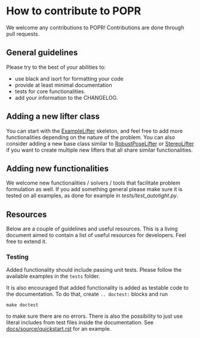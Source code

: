# How to contribute to POPR

We welcome any contributions to POPR! Contributions are done through pull requests. 

## General guidelines

Please try to the best of your abilities to:

- use black and isort for formatting your code
- provide at least minimal documentation
- tests for core functionalities.
- add your information to the CHANGELOG.

## Adding a new lifter class

You can start with the [ExampleLifter](../popr/examples/ExampleLifter.py) skeleton, and feel free to add more functionalities depending on the nature of the problem. You can also consider adding a new base class similar to [RobustPoseLifter](../popr/base_lifters/RobustPoseLifter.py) or [StereoLifter](../popr/base_lifters/StereoLifter.py) if you want to create multiple new lifters that all share similar functionalities.

## Adding new functionalities

We welcome new functionalities / solvers / tools that facilitate problem formulation as well. If you add something general please make sure it is tested on all examples, as done for example in *tests/test_autotight.py*.

## Resources

Below are a couple of guidelines and useful resources. This is a living document aimed to contain a list of useful resources for developers. Feel free to extend it. 

### Testing

Added functionality should include passing unit tests. Please follow the available examples in the `tests` folder. 

It is also encouraged that added functionality is added as testable code to the documentation. To do that, create `.. doctest:` blocks and run 
```
make doctest
```
to make sure there are no errors. There is also the possibility to just use literal includes from test files inside the documentation. See [docs/source/quickstart.rst](./docs/source/quickstart.rst) for an example. 
